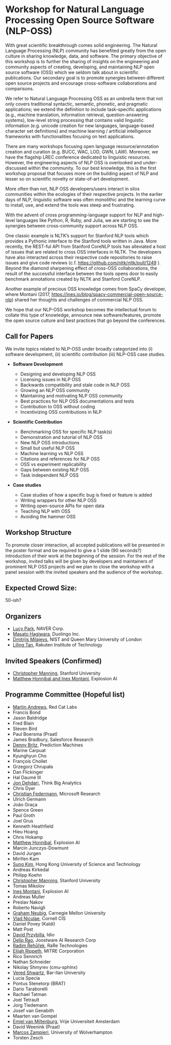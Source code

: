Workshop for Natural Language Processing Open Source Software (NLP-OSS)
====


With great scientific breakthrough comes solid engineering. The Natural Language Processing (NLP) community has benefited greatly from the open culture in sharing knowledge, data, and software. The primary objective of this workshop is to further the sharing of insights on the engineering and community aspects of creating, developing, and maintaining NLP open source software (OSS) which we seldom talk about in scientific publications. Our secondary goal is to promote synergies between different open source projects and encourage cross-software collaborations and comparisons.

We refer to Natural Language Processing OSS as an umbrella term that not only covers traditional syntactic, semantic, phonetic, and pragmatic applications; we extend the definition to include
task-specific applications (e.g., machine translation, information retrieval, question-answering systems),
low-level string processing that contains valid linguistic information (e.g. unicode creation for new languages, language-based character set definitions) and
machine learning / artificial intelligence frameworks with functionalities focusing on text applications.

There are many workshops focusing open language resource/annotation creation and curation (e.g. BUCC, WAC, LOD, GWN, LAW). Moreover, we have the flagship LREC conference dedicated to linguistic resources. However, the engineering aspects of NLP OSS is overlooked and under-discussed within the community. To our best knowledge, this is the first workshop proposal that focuses more on the building aspect of NLP and lesser so on scientific novelty or state-of-art development.

More often than not, NLP OSS developers/users interact in silos communities within the ecologies of their respective projects. In the earlier days of NLP, linguistic software was often monolithic and the learning curve to install, use, and extend the tools was steep and frustrating.

With the advent of cross programming-language support for NLP and high-level languages like Python, R, Ruby, and Julia, we are starting to see the synergies between cross-community support across NLP OSS.

One classic example is NLTK’s support for Stanford NLP tools which provides a Pythonic interface to the Stanford tools written in Java. More recently, the REST-ful API from Stanford CoreNLP tools has alleviated a host of issues that are related to cross OSS interfaces in NLTK. The developers have also interacted across their respective code repositories to raise issues and give code reviews (c.f. https://github.com/nltk/nltk/pull/1249 ).  Beyond the diamond sharpening effect of cross-OSS collaborations, the result of the successful interface between the tools opens door to easily benchmark annotations created by NLTK and Stanford CoreNLP.

Another example of precious OSS knowledge comes from SpaCy developer, where Montani (2017, https://ines.io/blog/spacy-commercial-open-source-nlp) shared her thoughts and challenges of commercial NLP OSS.  

We hope that our NLP-OSS workshop becomes the intellectual forum to collate this type of knowledge, announce new software/features, promote the open source culture and best practices that go beyond the conferences.


## Call for Papers

We invite topics related to NLP-OSS under broadly categorized into (i) software development, (ii) scientific contribution (iii) NLP-OSS case studies.

 - **Software Development**
   - Designing and developing NLP OSS
   - Licensing issues in NLP OSS
   - Backwards compatibility and stale code in NLP OSS
   - Growing an NLP OSS community
   - Maintaining and motivating NLP OSS community
   - Best practices for NLP OSS documentations and tests
   - Contribution to OSS without coding
   - Incentivizing OSS contributions in NLP

 - **Scientific Contribution**
   - Benchmarking OSS for specific NLP task(s)
   - Demonstration and tutorial of NLP OSS
   - New NLP OSS introductions
   - Small but useful NLP OSS
   - Machine learning vs NLP OSS
   - Citations and references for NLP OSS
   - OSS vs experiment replicability
   - Gaps between existing NLP OSS
   - Task independent NLP OSS


 - **Case studies**
   - Case studies of how a specific bug is fixed or feature is added
   - Writing wrappers for other NLP OSS
   - Writing open-source APIs for open data
   - Teaching NLP with OSS
   - Avoiding the hammer OSS


## Workshop Structure

To promote closer interaction, all accepted publications will be presented in the poster format and be required to give a 1 slide (90 seconds?) introduction of their work at the beginning of the session. For the rest of the workshop, invited talks will be given by developers and maintainers of prominent NLP OSS projects and we plan to close the workshop with a panel session with the invited speakers and the audience of the workshop.

## Expected Crowd Size:

50-ish?


## Organizers

 - [Lucy Park](https://github.com/e9t), NAVER Corp.
 - [Masato Hagiwara](http://masatohagiwara.net/), Duolingo Inc.
 - [Dmitrijs Milajevs](http://www.eecs.qmul.ac.uk/~dm303/), NIST and Queen Mary University of London
 - [Liling Tan](https://github.com/alvations), Rakuten Institute of Technology


## Invited Speakers (Confirmed)

- [Christopher Manning](https://nlp.stanford.edu/manning/), Stanford University
- [Matthew Honnibal and Ines Montani](https://explosion.ai), Explosion AI


## Programme Committee (Hopeful list)

 - [Martin Andrews](http://mdda.net), Red Cat Labs
 - Francis Bond
 - Jason Baldridge
 - Fred Blain
 - Steven Bird
 - Paul Boersma (Praat)
 - James Bradbury, Salesforce Research
 - [Denny Britz](http://blog.dennybritz.com/about/), Prediction Machines
 - Marine Carpuat
 - Kyunghyun Cho
 - François Chollet
 - Grzegorz Chrupała
 - Dan Flickinger
 - Hal Daumé III
 - [Jon Dehdari](http://jon.dehdari.org), Think Big Analytics
 - Chris Dyer
 - [Christian Federmann](http://www.cfedermann.de), Microsoft Research 
 - Ulrich Germann
 - João Graça
 - Spence Green
 - Paul Groth
 - Joel Grus
 - Kenneth Heathfield
 - Hieu Hoang
 - Chris Hokamp
 - [Matthew Honnibal](https://explosion.ai), Explosion AI
 - Marcin Junczys-Dowmunt
 - David Jurgen
 - MinYen Kam
 - [Sung Kim](https://www.cse.ust.hk/~hunkim/), Hong Kong University of Science and Technology
 - Andreas Kirkedal
 - Philipp Koehn
 - [Christopher Manning](https://nlp.stanford.edu/manning/), Stanford University
 - Tomas Mikolov
 - [Ines Montani](https://ines.io), Explosion AI
 - Andreas Muller
 - Preslav Nakov
 - Roberto Navigli
 - [Graham Neubig](http://www.phontron.com/), Carnegie Mellon University
 - [Vlad Niculae](http://vene.ro), Cornell CIS
 - Daniel Povey (Kaldi)
 - Matt Post
 - [David Przybilla](http://alejandro.pictures), Idio
 - [Delip Rao](http://deliprao.com), Joostware AI Research Corp
 - [Radim Řehůřek](https://radimrehurek.com/), RaRe Technologies
 - [Elijah Rippeth](https://erip.github.io), MITRE Corporation
 - Rico Sennrich
 - Nathan Schneider
 - Nikolay Shmyrev (cmu-sphinx)
 - [Vered Shwartz](http://u.cs.biu.ac.il/~havivv/), Bar-Ilan University
 - Lucia Specia
 - Pontus Stenetorp (BRAT)
 - Dario Taraborelli
 - Rachael Tatman
 - Joel Tetrault
 - Jorg Tiedemann
 - Josef van Genabith
 - Maarten van Gompel
 - [Emiel van Miltenburg](http://www.emielvanmiltenburg.nl), Vrije Universiteit Amsterdam
 - David Weenink  (Praat)
 - [Marcos Zampieri](http://uni-koeln.de/~mzampie2/index.html),  University of Wolverhampton
 - Torsten Zesch


<!--
Verbal Endorsements
====

Exclude to avoid conflict of interest

 - Tim Baldwin (COLING workshop chair) https://twitter.com/eltimster/status/904928371603320832
 - Yoav Goldberg (COLING workshop co-chair)
 - Emily Bender (COLING PC co-chair) https://twitter.com/emilymbender/status/904870675722027008
 - Leon Derczynski (COLING PC co-chair)

-->
